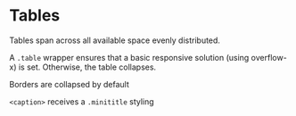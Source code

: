 # Tables

Tables span across all available space evenly distributed.

A `.table` wrapper ensures that a basic responsive solution (using overflow-x) is set. Otherwise, the table collapses.

Borders are collapsed by default

`<caption>` receives a `.minititle` styling